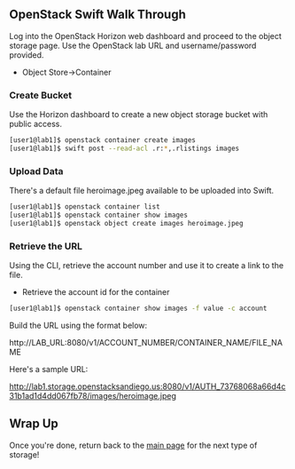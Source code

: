 ## OpenStack Swift Walk Through

Log into the OpenStack Horizon web dashboard and proceed to the object storage page. Use the OpenStack lab URL and username/password provided.

* Object Store->Container

### Create Bucket

Use the Horizon dashboard to create a new object storage bucket with public access.

```bash
[user1@lab1]$ openstack container create images
[user1@lab1]$ swift post --read-acl .r:*,.rlistings images
```

### Upload Data

There's a default file heroimage.jpeg available to be uploaded into Swift.

```bash
[user1@lab1]$ openstack container list
[user1@lab1]$ openstack container show images
[user1@lab1]$ openstack object create images heroimage.jpeg
```

### Retrieve the URL

Using the CLI, retrieve the account number and use it to create a link to the file.

* Retrieve the account id for the container 
```bash
[user1@lab1]$ openstack container show images -f value -c account
```

Build the URL using the format below:

http://LAB_URL:8080/v1/ACCOUNT_NUMBER/CONTAINER_NAME/FILE_NAME

Here's a sample URL:

http://lab1.storage.openstacksandiego.us:8080/v1/AUTH_73768068a66d4c31b1ad1d4dd067fb78/images/heroimage.jpeg

## Wrap Up

Once you're done, return back to the <A HREF="../master/README.md">main page</A> for the next type of storage!
